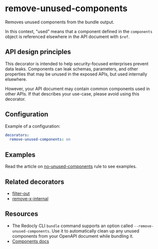 # remove-unused-components

Removes unused components from the bundle output.

In this context, "used" means that a component defined in the `components` object is referenced elsewhere in the API document with `$ref`.

## API design principles

This decorator is intended to help security-focused enterprises prevent data leaks. Components can leak schemas, parameters, and other properties that may be unused in the exposed APIs, but used internally elsewhere.

However, your API document may contain common components used in other APIs. If that describes your use-case, please avoid using this decorator.

## Configuration

Example of a configuration:

```yaml
decorators:
  remove-unused-components: on
```

## Examples

Read the article on [no-unused-components](../rules/oas/no-unused-components.md#examples) rule to see examples.

## Related decorators

- [filter-out](./filter-out.md)
- [remove-x-internal](./remove-x-internal.md)

## Resources

- The Redocly CLI `bundle` command supports an option called `--remove-unused-components`. Use it to automatically clean up any unused components from your OpenAPI document while bundling it.
- [Components docs](https://redocly.com/docs/openapi-visual-reference/components/)
